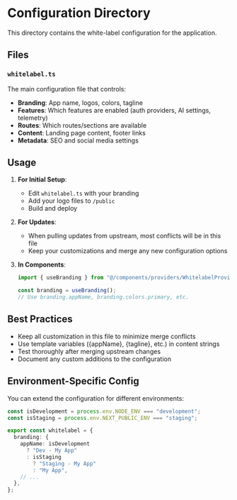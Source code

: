 # Configuration Directory

This directory contains the white-label configuration for the application.

## Files

### `whitelabel.ts`

The main configuration file that controls:

- **Branding**: App name, logos, colors, tagline
- **Features**: Which features are enabled (auth providers, AI settings, telemetry)
- **Routes**: Which routes/sections are available
- **Content**: Landing page content, footer links
- **Metadata**: SEO and social media settings

## Usage

1. **For Initial Setup**:
   - Edit `whitelabel.ts` with your branding
   - Add your logo files to `/public`
   - Build and deploy

2. **For Updates**:
   - When pulling updates from upstream, most conflicts will be in this file
   - Keep your customizations and merge any new configuration options

3. **In Components**:

   ```typescript
   import { useBranding } from "@/components/providers/WhitelabelProvider";

   const branding = useBranding();
   // Use branding.appName, branding.colors.primary, etc.
   ```

## Best Practices

- Keep all customization in this file to minimize merge conflicts
- Use template variables ({appName}, {tagline}, etc.) in content strings
- Test thoroughly after merging upstream changes
- Document any custom additions to the configuration

## Environment-Specific Config

You can extend the configuration for different environments:

```typescript
const isDevelopment = process.env.NODE_ENV === "development";
const isStaging = process.env.NEXT_PUBLIC_ENV === "staging";

export const whitelabel = {
  branding: {
    appName: isDevelopment
      ? "Dev - My App"
      : isStaging
        ? "Staging - My App"
        : "My App",
    // ...
  },
};
```
